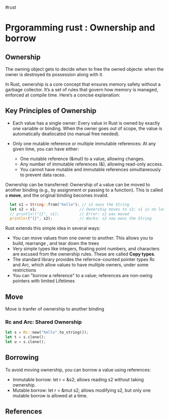 #rust

# Prgoramming rust : Ownership and borrow

## Ownership

The owning object gets to decide when to free the owned objecte: when the owner is destroyed its possession along with it.

In Rust, ownership is a core concept that ensures memory safety without a garbage collector. It’s a set of rules that govern how memory is managed, enforced at compile time. Here’s a concise explanation:

## Key Principles of Ownership

- Each value has a single owner: Every value in Rust is owned by exactly one variable or binding. When the owner goes out of scope, the value is automatically deallocated (no manual free needed).

- Only one mutable reference or multiple immutable references: At any given time, you can have either:
  - One mutable reference (&mut) to a value, allowing changes.
  - Any number of immutable references (&), allowing read-only access.
  - You cannot have mutable and immutable references simultaneously to prevent data races.

Ownership can be transferred: Ownership of a value can be moved to another binding (e.g., by assignment or passing to a function). This is called a **move**, and the original binding becomes invalid.

```rust
  let s1 = String::from("hello"); // s1 owns the String
  let s2 = s1;                   // Ownership moves to s2; s1 is no longer valid
  // println!("{}", s1);         // Error: s1 was moved
  println!("{}", s2);            // Works: s2 now owns the String
```

Rust extends this simple idea in several ways:

- You can move values from one owner to another. This allows you to build, rearrange , and tear down the trees
- Very simple types like integers, floating point numbers, and characters are excused from the ownership rules. These are called **Copy types**.
- The standard library provides the refernce-counted pointer types Rc and Arc, which allow values to have mulitple owners, under some restrictions
- You can "borrow a reference" to a value; references are non-owing pointers with limited Lifetimes

## Move

Move is tranfer of ownership to another binding

### Rc and Arc: Shared Ownership

```rust
let s = Rc::new("hello".to_string());
let t = s.clone();
let u = s.clone();
```

## Borrowing

To avoid moving ownership, you can borrow a value using references:

- Immutable borrow: let r = &s2; allows reading s2 without taking ownership.
- Mutable borrow: let r = &mut s2; allows modifying s2, but only one mutable borrow is allowed at a time.

## References

